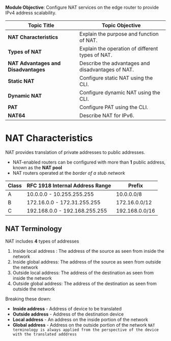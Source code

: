 **Module Objective**: Configure NAT services on the edge router to provide IPv4 address scalability.

| **Topic Title**                      | **Topic Objective**                               |
| ------------------------------------ | ------------------------------------------------- |
| **NAT Characteristics**              | Explain the purpose and function of NAT.          |
| **Types of NAT**                     | Explain the operation of different types of NAT.  |
| **NAT Advantages and Disadvantages** | Describe the advantages and disadvantages of NAT. |
| **Static NAT**                       | Configure static NAT using the CLI.               |
| **Dynamic NAT**                      | Configure dynamic NAT using the CLI.              |
| **PAT**                              | Configure PAT using the CLI.                      |
| **NAT64**                            | Describe NAT for IPv6.                            |

# NAT Characteristics
NAT  provides translation of private addresses to public addresses.
- NAT-enabled routers can be configured with more than **1** public address, known as the **NAT pool**
- NAT routers operated at the *border of a stub network*

|Class|RFC 1918 Internal Address Range|Prefix|
|---|---|---|
|A|10.0.0.0 - 10.255.255.255|10.0.0.0/8|
|B|172.16.0.0 - 172.31.255.255|172.16.0.0/12|
|C|192.168.0.0 - 192.168.255.255|192.168.0.0/16|
## NAT Terminology
NAT includes **4** types of addresses
1. Inside local address : The address of the source as seen from inside the network
2. Inside global address: The address of the source as seen from outside the network
3. Outside local address: The address of the destination as seen from inside the network
4. Outside global address: The address of the destination as seen from outside the network

Breaking these down:
- **Inside address** - Address of device to be translated
- **Outside address** - Address of the destination device
- **Local address** - An address on the inside portion of the network
- **Global address** - Address on the outside portion of the network
`NAT terminology is always applied from the perspective of the device with the translated adddress`
